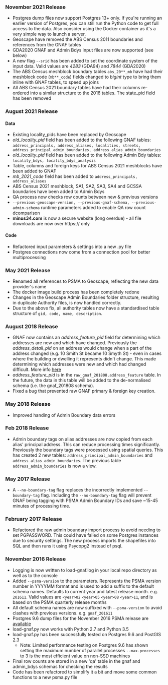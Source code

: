 ### November 2021 Release
- Postgres dump files now support Postgres 13+ only. If you're running an earlier version of Postgres, you can still run the Python code to get full access to the data. Also consider using the Docker container as it's a very simple way to launch a server.
- Geoscape have removed the ABS Census 2011 boundaries and references from the GNAF tables
- GDA2020 GNAF and Admin Bdys input files are now supported (see below)
- A new flag `--srid` has been added to set the coordinate system of the input data. Valid values are _4283_ (GDA94) and _7844_ (GDA2020)
- The ABS Census meshblock boundary tables `abs_20**_mb` have had their meshblock code (`mb**_code`) fields changed to _bigint_ type to bring them inline with GNAF tables, to speed up joins
- All ABS Census 2021 boundary tables have had their columns re-ordered into a similar structure to the 2016 tables. The state_pid field has been removed

### August 2021 Release

#### Data
- Existing locality_pids have been replaced by Geoscape
- _old_locality_pid_ field has been added to the following GNAF tables: `address_principals, address_aliases, localities, streets, address_principal_admin_boundaries, address_alias_admin_boundaries`
- _old_locality_pid_ field has been added to the following Admin Bdy tables: `locality_bdys, locality_bdys_analysis`
- Table, columns and foreign keys for ABS Census 2021 meshblocks have been added to GNAF
- _mb_2021_code_ field has been added to `address_principals, address_aliases`
- ABS Census 2021 meshblock, SA1, SA2, SA3, SA4 and GCSSA boundaries have been added to Admin Bdys
- QA process now checks row counts between new & previous versions
- `--previous-geoscape-version, --previous-gnaf-schema, --previous-admin-schema` runtime parameters added to enable QA row count dcomparison
- **minus34.com** is now a secure website (long overdue) - all file downloads are now over https:// only

#### Code
- Refactored input parameters & settings into a new .py file
- Postgres connections now come from a connection pool for better multiprocessing

### May 2021 Release
- Renamed all references to PSMA to Geoscape, reflecting the new data provider's name
- The docker image build process has been completely redone
- Changes in the Geoscape Admin Boundaries folder structure, resulting in duplicate Authority files, is now handled correctly.
- Due to the above fix, all authority tables now have a standardised table structure of `gid, code, name, description`.

### August 2018 Release
- GNAF now contains an *address_feature_pid* field for determining which addresses are new and which have changed. Previously the *address_detail_pid* on an address would change when a part of the address changed (e.g. 10 Smith St became 10 Smyth St) - even in cases where the building or dwelling it represents didn't change. This made determining which addresses were new and which had changed difficult. More info [here](https://www.psma.com.au/blog/blog/product-update-data-model-changes-improve-g-naf-product-scope)
- *address_feature_pid* is in the `raw_gnaf_201808.address_feature` table. In the future, the data in this table will be added to the de-normalised schema (i.e. the gnaf_201808 schema).
- Fixed a bug that prevented raw GNAF primary & foreign key creation.

### May 2018 Release
- Improved handing of Admin Boundary data errors

### Feb 2018 Release
- Admin boundary tags on alias addresses are now copied from each alias' principal address. This can reduce processing times significantly. Previously the boundary tags were processed using spatial queries. This has created 2 new tables: `address_principal_admin_boundaries` and `address_alias_admin_boundaries`. The previous table `address_admin_boundaries` is now a view. 

### May 2017 Release
- A `--no-boundary-tag` flag replaces the incorrectly implemented `--boundary-tag` flag. Including the `--no-boundary-tag` flag will prevent GNAF being tagging with PSMA Admin Boundary IDs and save ~15-45 minutes of processing time.

### February 2017 Release
- Refactored the raw admin boundary import process to avoid needing to set PGPASSWORD. This could have failed on some Postgres instances due to security settings. The new process imports the shapefiles into SQL and then runs it using Psycopg2 instead of psql. 

### November 2016 Release
- Logging is now written to load-gnaf.log in your local repo directory as well as to the console 
- Added `--psma-version` to the parameters. Represents the PSMA version number in YYYYMM format and is used to add a suffix to the default schema names. Defaults to current year and latest release month. e.g. `201611`. Valid values are `<year>02` `<year>05` `<year>08` `<year>11`, and is based on the PSMA quarterly release months 
- All default schema names are now suffixed with `--psma-version` to avoid clashes with previous versions. e.g. `gnaf_201611`
- Postgres 9.6 dump files for the November 2016 PSMA release are [available](https://github.com/minus34/gnaf-loader#option-3---load-pg_dump-files)
- load-gnaf.py now works with Python 2.7 and Python 3.5
- load-gnaf.py has been successfully tested on Postgres 9.6 and PostGIS 2.3
    - Note: Limited performance testing on Postgres 9.6 has shown setting the maximum number of parallel processes `--max-processes` to 3 is the most efficient value on non-SSD machines
- Final row counts are stored in a new 'qa' table in the gnaf and admin_bdys schemas for checking the results
- Code has been refactored to simplify it a bit and move some common functions to a new psma.py file
